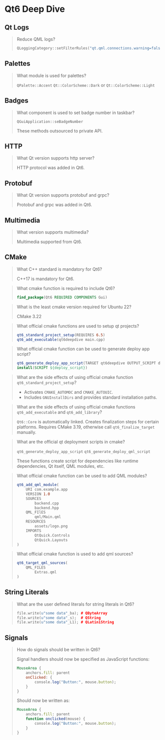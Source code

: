 # Qt6 Deep Dive

## Qt Logs

> Reduce QML logs?
>
> ```cpp
> QLoggingCategory::setFilterRules("qt.qml.connections.warning=false");
> ``````

## Palettes

> What module is used for palettes?
>
> `QPalette::Accent`
> `Qt::ColorScheme::Dark` or `Qt::ColorScheme::Light`

## Badges

> What component is used to set badge number in taskbar?
>
> `QGuiApplication::seBadgeNumber`
>
> These methods outsourced to private API.

## HTTP

> What Qt version supports http server?
>
> HTTP protocol was added in Qt6.

## Protobuf

> What Qt version supports protobuf and grpc?
>
> Protobuf and grpc was added in Qt6.

## Multimedia

> What version supports multimedia?
>
> Multimedia supported from Qt6.

## CMake

> What C++ standard is mandatory for Qt6?
>
> C++17 is mandatory for Qt6.

> What cmake function is required to include Qt6?
>
> ```cmake
> find_package(Qt6 REQUIRED COMPONENTS Gui)
> ``````

> What is the least cmake version required for Ubuntu 22?
>
> CMake 3.22

> What official cmake functions are used to setup qt projects?
>
> ```cmake
> qt6_standard_project_setup(REQUIRES 6.5)
> qt6_add_executable(qt6deepdive main.cpp)
> ``````

> What official cmake function can be used to generate deploy app script?
>
> ```cmake
> qt6_generate_deploy_app_script(TARGET qt6deepdive OUTPUT_SCRIPT deploy_script)
> install(SCRIPT ${deploy_script})
> ``````

> What are the side effects of using official cmake function <code>qt6_standard_project_setup</code>?
>
> * Activates `CMAKE_AUTOMOC` and `CMAKE_AUTOUIC`.
> * Includes `GNUInstallDirs` and provides standard installation paths.

> What are the side effects of using official cmake functions <code>qt6_add_executable</code> and <code>qt6_add_library</code>?
>
> `Qt6::Core` is automatically linked.
> Creates finalization steps for certain platforms.
> Requires CMake 3.19, otherwise call `qt6_finalize_target` manually.

> What are the official qt deployment scripts in cmake?
>
> `qt6_generate_deploy_app_script`
> `qt6_generate_deploy_qml_script`
>
> These functions create script for dependencies like runtime dependencies, Qt itself, QML modules, etc.

> What official cmake function can be used to add QML modules?
>
> ```cmake
> qt6_add_qml_module(
>     URI com.example.app
>     VERSION 1.0
>     SOURCES
>         backend.cpp
>         backend.hpp
>     QML_FIlES
>         qml/Main.qml
>     RESOURCES
>         assets/logo.png
>     IMPORTS
>         QtQuick.Controls
>         QtQuick.Layouts
> )
> ``````

> What official cmake function is used to add qml sources?
>
> ```cmake
> qt6_target_qml_sources(
>     QML_FILES
>         Extras.qml
> )
> ``````

## String Literals

> What are the user defined literals for string literals in Qt6?
>
> ```cpp
> file.write(u"some data"_ba); # QByteArray
> file.write(u"some data"_s);  # QString
> file.write(u"some data"_L1); # QLatin1String
> ``````

## Signals

> How do signals should be written in Qt6?
>
> Signal handlers should now be specified as JavaScript functions:
>
> ```qml
> MouseArea {
>     anchors.fill: parent
>     onClicked: {
>         console.log("Button:", mouse.button);
>     }
> }
> ``````
>
> Should now be written as:
> ```qml
> MouseArea {
>     anchors.fill: parent
>     function onclicked(mouse) {
>         console.log("Button:", mouse.button);
>     }
> }
> ``````

